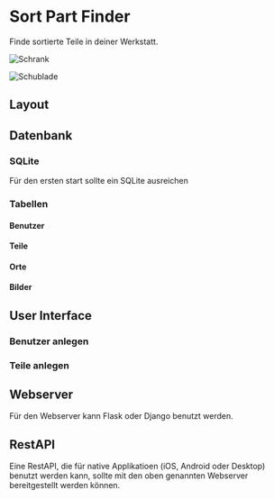 # Sort Part Finder

Finde sortierte Teile in deiner Werkstatt.


![Schrank](/picture/schrank.png)

![Schublade](/picture/Schublade.png)

## Layout






## Datenbank
### SQLite
Für den ersten start sollte ein SQLite ausreichen
### Tabellen
#### Benutzer
#### Teile
#### Orte
#### Bilder


## User Interface
### Benutzer anlegen
### Teile anlegen


## Webserver
Für den Webserver kann Flask oder Django benutzt werden.

## RestAPI
Eine RestAPI, die für native Applikatioen (iOS, Android oder Desktop) benutzt werden kann, sollte mit den oben genannten Webserver bereitgestellt werden können.


